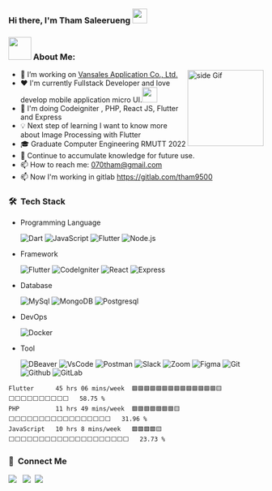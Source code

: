 ### Hi there, I'm Tham Saleerueng <img src="https://github.com/sciencepal/sciencepal/blob/master/assets/Hi.gif" width="29px">
### <img src="https://github.com/TheDudeThatCode/TheDudeThatCode/blob/master/Assets/Developer.gif" width="45" /> About Me:
<a href="https://ko-fi.com/sciencepal"> <img src="https://media3.giphy.com/media/ZEB6yFbLnhyQf7g3hn/giphy.gif" alt="side Gif" align="right" width="150" height="auto"/> </a>
 - 🔭 I’m working on [Vansales Application Co., Ltd.](https://vansalesapp.com/)
 - ❤️ I'm currently Fullstack Developer and love develop mobile application micro UI.<img src="https://media.giphy.com/media/WUlplcMpOCEmTGBtBW/giphy.gif" width="30">
 - 🌱 I'm doing Codeigniter , PHP, React JS, Flutter and Express
 - 💡 Next step of learning I want to know more about Image Processing with Flutter
 - 🎓 Graduate Computer Engineering RMUTT 2022 
 - 💬 Continue to accumulate knowledge for future use.
 - 📫 How to reach me: 070tham@gmail.com
 - 📫 Now I'm working in gitlab https://gitlab.com/tham9500
 
### 🛠 &nbsp;Tech Stack

 - Programming Language <br>

   ![Dart](https://img.shields.io/badge/dart-%230175C2.svg?style=for-the-badge&logo=dart&logoColor=white)
   ![JavaScript](https://img.shields.io/badge/javascript-%23323330.svg?style=for-the-badge&logo=javascript&logoColor=%23F7DF1E)
   ![Flutter](https://img.shields.io/badge/PHP-2800A4.svg?style=for-the-badge&logo=PHP&logoColor=white)
   ![Node.js](https://img.shields.io/badge/Node.js-%23323330.svg?style=for-the-badge&logo=Node.js&logoColor=white)

 - Framework <br>
 
   ![Flutter](https://img.shields.io/badge/Flutter-%2302569B.svg?style=for-the-badge&logo=Flutter&logoColor=white)
   ![CodeIgniter](https://img.shields.io/badge/CodeIgniter-FF5722.svg?style=for-the-badge&logo=CodeIgniter&logoColor=white)
   ![React](https://img.shields.io/badge/React-0499CD.svg?style=for-the-badge&logo=React&logoColor=white)
   ![Express](https://img.shields.io/badge/Express-711E1E.svg?style=for-the-badge&logo=Express&logoColor=white)
   
 

 - Database <br>

   ![MySql](https://img.shields.io/badge/MySql-FFFFFF.svg?style=for-the-badge&logo=MySql&logoColor=blue)
   ![MongoDB](https://img.shields.io/badge/MongoDB-007500.svg?style=for-the-badge&logo=MongoDB&logoColor=white)
   ![Postgresql](https://img.shields.io/badge/Postgresql-207E82.svg?style=for-the-badge&logo=Postgresql&logoColor=white)

 - DevOps <br>
 
   ![Docker](https://img.shields.io/badge/Docker-3C81BF.svg?style=for-the-badge&logo=Docker&logoColor=white)
 
 - Tool <br>
 
   ![DBeaver](https://img.shields.io/badge/DBeaver-00FF00.svg?style=for-the-badge&logo=DBeaver&logoColor=white)
   ![VsCode](https://img.shields.io/badge/VisualStudioCode-007ACC.svg?style=for-the-badge&logo=VisualStudioCode&logoColor=white)
   ![Postman](https://img.shields.io/badge/Postman-FF6C37.svg?style=for-the-badge&logo=Postman&logoColor=white)
   ![Slack](https://img.shields.io/badge/Slack-4A154B.svg?style=for-the-badge&logo=Slack&logoColor=white)
   ![Zoom](https://img.shields.io/badge/Zoom-2D8CFF.svg?style=for-the-badge&logo=Zoom&logoColor=white)
   ![Figma](https://img.shields.io/badge/Figma-FF6C37.svg?style=for-the-badge&logo=Figma&logoColor=white)
   ![Git](https://img.shields.io/badge/Git-F05032.svg?style=for-the-badge&logo=Git&logoColor=ffffff)
   ![Github](https://img.shields.io/badge/Github-181717.svg?style=for-the-badge&logo=Github&logoColor=ffffff)
   ![GitLab](https://img.shields.io/badge/GitLab-DE7900.svg?style=for-the-badge&logo=GitLab&logoColor=ffffff)
 

 
<!--
**tham9500/tham9500** is a ✨ _special_ ✨ repository because its `README.md` (this file) appears on your GitHub profile.
[<img align="right" width="50%" src="https://github-readme-stats-ouuan.vercel.app/api?username=ouuan&theme=dark&show_icons=true">](https://metrics.lecoq.io/ouuan#gh-dark-mode-only)
[<img align="right" width="50%" src="https://github-readme-stats-ouuan.vercel.app/api?username=ouuan&show_icons=true">](https://metrics.lecoq.io/ouuan#gh-light-mode-only)


#### :bar_chart: [Monthly coding time](https://github.com/muety/wakapi)
<!--START_SECTION:waka-->
```text
Flutter      45 hrs 06 mins/week  🟩🟩🟩🟩🟩🟩🟩🟩🟩🟩🟩🟩🟩🟩🟨⬜⬜⬜⬜⬜⬜⬜⬜⬜⬜   58.75 %
PHP          11 hrs 49 mins/week  🟩🟩🟩🟩🟩🟩🟩🟨⬜⬜⬜⬜⬜⬜⬜⬜⬜⬜⬜⬜⬜⬜⬜⬜⬜   31.96 %
JavaScript   10 hrs 8 mins/week   🟩🟩🟩🟩🟨⬜⬜⬜⬜⬜⬜⬜⬜⬜⬜⬜⬜⬜⬜⬜⬜⬜⬜⬜⬜   23.73 %
```
<!--END_SECTION:waka-->

### 💬 &nbsp;Connect Me
<p>
<a href ="https://www.facebook.com/maccaniarosan.tham/"><img src="https://img.shields.io/badge/tham saleerueng-F7F7F7?logo=facebook"></a> &nbsp;
<a href ="https://www.instagram.com/tham_saleerueng/"><img src="https://img.shields.io/badge/tham saleerueng-e4405f?logo=instagram&logoColor=f7f7f7"></a>&nbsp;
<a href ="https://gitlab.com/tham9500"><img src="https://img.shields.io/badge/tham saleerueng-e4405f?logo=gitlab&logoColor=184aa8"></a> 
</p>


